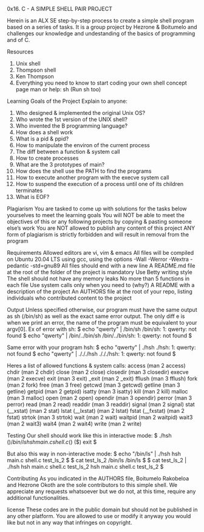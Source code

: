0x16. C - A SIMPLE SHELL PAIR PROJECT

Herein is an ALX SE step-by-step process to create a simple shell program based on a series of tasks.
It is a group project by Hezrone & Boitumelo and challenges our knowledge and undestanding of the basics of programming and of C.

Resources
1. Unix shell
2. Thompson shell
3. Ken Thompson
4. Everything you need to know to start coding your own shell concept page
man or help:
sh (Run sh too)

Learning Goals of the Project
Explain to anyone:
1. Who designed & implemented the original Unix OS?
2. Who wrote the 1st version of the UNIX shell?
3. Who invented the B programming language?
4. How does a shell work
5. What is a pid & ppid?
6. How to manipulate the environ of the current process
7. The diff between a function & system call
8. How to create processes
9. What are the 3 prototypes of main?
10. How does the shell use the PATH to find the programs
11. How to execute another program with the execve system call
12. How to suspend the execution of a process until one of its children terminates
13. What is EOF?

Plagiarism
You are tasked to come up with solutions for the tasks below yourselves to meet the learning goals
You will NOT be able to meet the objectives of this or any following projects by copying & pasting someone else’s work
You are NOT allowed to publish any content of this project
ANY form of plagiarism is strictly forbidden and will result in removal from the program

Requirements
Allowed editors are vi, vim & emacs
All files will be compiled on Ubuntu 20.04 LTS using gcc, using the options -Wall -Werror -Wextra -pedantic -std=gnu89
All files should end with a new line
A README.md file at the root of the folder of the project is mandatory
Use Betty writing style
The shell should not have any memory leaks
No more than 5 functions in each file
Use system calls only when you need to (why?)
A README with a description of the project
An AUTHORS file at the root of your repo, listing individuals who contributed content to the project

Output
Unless specified otherwise, our program must have the same output as sh (/bin/sh) as well as the exact same error output. The only diff e is when we print an error, the name of the program must be equivalent to your argv[0].
Ex of error with sh:
$ echo "qwerty" | /bin/sh
/bin/sh: 1: qwerty: not found
$ echo "qwerty" | /bin/../bin/sh
/bin/../bin/sh: 1: qwerty: not found
$

Same error with your program hsh:
$ echo "qwerty" | ./hsh
./hsh: 1: qwerty: not found
$ echo "qwerty" | ./././hsh
./././hsh: 1: qwerty: not found
$

Heres a list of allowed functions & system calls:
access (man 2 access)
chdir (man 2 chdir)
close (man 2 close)
closedir (man 3 closedir)
execve (man 2 execve)
exit (man 3 exit)
_exit (man 2 _exit)
fflush (man 3 fflush)
fork (man 2 fork)
free (man 3 free)
getcwd (man 3 getcwd)
getline (man 3 getline)
getpid (man 2 getpid)
isatty (man 3 isatty)
kill (man 2 kill)
malloc (man 3 malloc)
open (man 2 open)
opendir (man 3 opendir)
perror (man 3 perror)
read (man 2 read)
readdir (man 3 readdir)
signal (man 2 signal)
stat (__xstat) (man 2 stat)
lstat (__lxstat) (man 2 lstat)
fstat (__fxstat) (man 2 fstat)
strtok (man 3 strtok)
wait (man 2 wait)
waitpid (man 2 waitpid)
wait3 (man 2 wait3)
wait4 (man 2 wait4)
write (man 2 write)

Testing
Our shell should work like this in interactive mode:
$ ./hsh
($) /bin/ls
hsh main.c shell.c
($)
($) exit
$

But also this way in non-interactive mode:
$ echo "/bin/ls" | ./hsh
hsh main.c shell.c test_ls_2
$
$ cat test_ls_2
/bin/ls
/bin/ls
$
$ cat test_ls_2 | ./hsh
hsh main.c shell.c test_ls_2
hsh main.c shell.c test_ls_2
$

Contributing
As you indicated in the AUTHORS file, Boitumelo Rakobeloa and Hezrone Okoth are the sole contributors to this simple shell. We appreciate any requests whatsoever but we do not, at this time, require any additional functionalities.

license
These codes are in the public domain but should not be published in any other platform.
You are allowed to use or modify it anyway you would like but not in any way that infringes on copyright.
